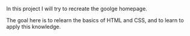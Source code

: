 In this project I will try to recreate the goolge homepage.

The goal here is to relearn the basics of HTML and CSS, and to learn to apply this knowledge.

